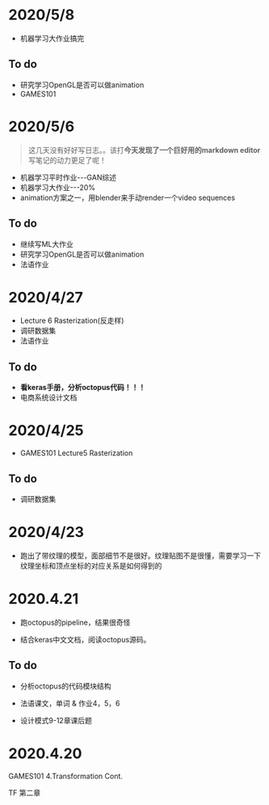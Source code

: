 # 2020/5/8

* 机器学习大作业搞完

## To do

* 研究学习OpenGL是否可以做animation
* GAMES101

# 2020/5/6

> 这几天没有好好写日志。。该打**今天发现了一个巨好用的markdown editor** 写笔记的动力更足了呢！

* 机器学习平时作业---GAN综述
* 机器学习大作业---20%
* animation方案之一，用blender来手动render一个video sequences

## To do

* 继续写ML大作业
* 研究学习OpenGL是否可以做animation
* 法语作业

# 2020/4/27

* Lecture 6 Rasterization(反走样)
* 调研数据集
* 法语作业

## To do

* **看keras手册，分析octopus代码！！！**
* 电商系统设计文档

# 2020/4/25

* GAMES101 Lecture5 Rasterization

## To do

* 调研数据集

# 2020/4/23

* 跑出了带纹理的模型，面部细节不是很好。纹理贴图不是很懂，需要学习一下纹理坐标和顶点坐标的对应关系是如何得到的

# 2020.4.21

* 跑octopus的pipeline，结果很奇怪

* 结合keras中文文档，阅读octopus源码。

## To do

* 分析octopus的代码模块结构

* 法语课文，单词 & 作业4，5，6

* 设计模式9-12章课后题

# 2020.4.20

GAMES101 4.Transformation Cont.

TF 第二章

